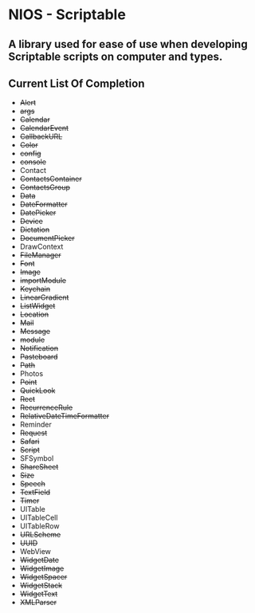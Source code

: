 # NIOS - Scriptable
## A library used for ease of use when developing Scriptable scripts on computer and types.

## Current List Of Completion
- ~~Alert~~
- ~~args~~
- ~~Calendar~~
- ~~CalendarEvent~~
- ~~CallbackURL~~
- ~~Color~~
- ~~config~~
- ~~console~~
- Contact
- ~~ContactsContainer~~
- ~~ContactsGroup~~
- ~~Data~~
- ~~DateFormatter~~
- ~~DatePicker~~
- ~~Device~~
- ~~Dictation~~
- ~~DocumentPicker~~
- DrawContext
- ~~FileManager~~
- ~~Font~~
- ~~Image~~
- ~~importModule~~
- ~~Keychain~~
- ~~LinearGradient~~
- ~~ListWidget~~
- ~~Location~~
- ~~Mail~~
- ~~Message~~
- ~~module~~
- ~~Notification~~
- ~~Pasteboard~~
- ~~Path~~
- Photos
- ~~Point~~
- ~~QuickLook~~
- ~~Rect~~
- ~~RecurrenceRule~~
- ~~RelativeDateTimeFormatter~~
- Reminder
- ~~Request~~
- ~~Safari~~
- ~~Script~~
- SFSymbol
- ~~ShareSheet~~
- ~~Size~~
- ~~Speech~~
- ~~TextField~~
- ~~Timer~~
- UITable
- UITableCell
- UITableRow
- ~~URLScheme~~
- ~~UUID~~
- WebView
- ~~WidgetDate~~
- ~~WidgetImage~~
- ~~WidgetSpacer~~
- ~~WidgetStack~~
- ~~WidgetText~~
- ~~XMLParser~~